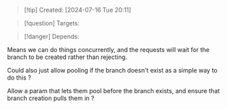 
>[!tip] Created: [2024-07-16 Tue 20:11]

>[!question] Targets: 

>[!danger] Depends: 

Means we can do things concurrently, and the requests will wait for the branch to be created rather than rejecting.

Could also just allow pooling if the branch doesn't exist as a simple way to do this ?

Allow a param that lets them pool before the branch exists, and ensure that branch creation pulls them in ?